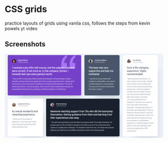 
# CSS grids
 practice layouts of grids using vanila css, follows the steps from kevin powels yt video

 



## Screenshots

![App Screenshot](https://github.com/tanmaychk/css-grid/blob/b46749228d419226c25f2e6db488c8752471b5d7/Screenshot%20Capture%20-%202022-11-15%20-%2011-35-03.png)

